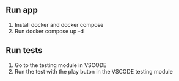 ## Run app
1) Install docker and docker compose
2) Run docker compose up -d

## Run tests
1) Go to the testing module in VSCODE
2) Run the test with the play buton in the VSCODE testing module
